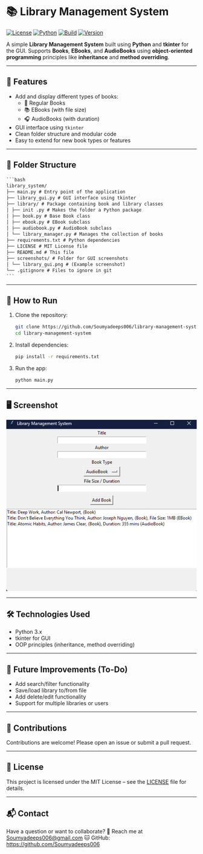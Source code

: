 # 📚 Library Management System

[![License](https://img.shields.io/badge/license-MIT-blue.svg )](LICENSE)
[![Python](https://img.shields.io/badge/python-3.x-blue.svg )](https://www.python.org/ )
[![Build](https://img.shields.io/badge/build-passing-brightgreen.svg )](#)
[![Version](https://img.shields.io/badge/version-1.0.0-green.svg )](#)

A simple **Library Management System** built using **Python** and **tkinter** for the GUI. Supports **Books**, **EBooks**, and **AudioBooks** using **object-oriented programming** principles like **inheritance** and **method overriding**.

---

## 🧱 Features

- Add and display different types of books:
  - 📖 Regular Books
  - 📚 EBooks (with file size)
  - 🎧 AudioBooks (with duration)
- GUI interface using `tkinter`
- Clean folder structure and modular code
- Easy to extend for new book types or features

---

## 📁 Folder Structure

    ```bash
    library_system/
    ├── main.py # Entry point of the application
    ├── library_gui.py # GUI interface using tkinter
    ├── library/ # Package containing book and library classes
    │ ├── init .py # Makes the folder a Python package
    │ ├── book.py # Base Book class
    │ ├── ebook.py # EBook subclass
    │ ├── audiobook.py # AudioBook subclass
    │ └── library_manager.py # Manages the collection of books
    ├── requirements.txt # Python dependencies
    ├── LICENSE # MIT License file
    ├── README.md # This file
    ├── screenshots/ # Folder for GUI screenshots
    │ └── library_gui.png # (Example screenshot)
    └── .gitignore # Files to ignore in git
    ```

---

## 🚀 How to Run

1. Clone the repository:

   ```bash
   git clone https://github.com/Soumyadeeps006/library-management-system.git 
   cd library-management-system
   ```

2. Install dependencies:

    ```bash
    pip install -r requirements.txt
    ```

3. Run the app:

    ```bash
    python main.py
    ```

---

## 🖥️ Screenshot

![Image](screenshots/library_gui.png)

---

## 🛠️ Technologies Used

* Python 3.x
* tkinter for GUI
* OOP principles (inheritance, method overriding)

---

## 📌 Future Improvements (To-Do)

* Add search/filter functionality
* Save/load library to/from file
* Add delete/edit functionality
* Support for multiple libraries or users

---

## 🤝 Contributions
Contributions are welcome! Please open an issue or submit a pull request.

---

## 📄 License
This project is licensed under the MIT License – see the [LICENSE](LICENSE) file for details.

---

## 📬 Contact

Have a question or want to collaborate? 
📧 Reach me at Soumyadeeps006@gmail.com 
🐱 GitHub: https://github.com/Soumyadeeps006